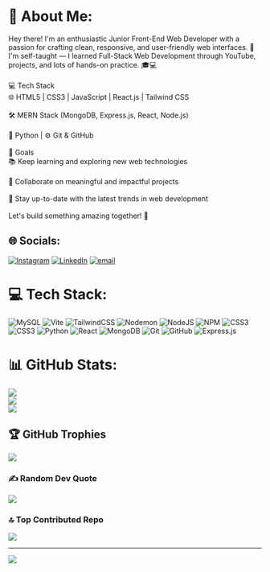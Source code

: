 # 💫 About Me:
Hey there! I'm an enthusiastic Junior Front-End Web Developer with a passion for crafting clean, responsive, and user-friendly web interfaces. 🚀<br>I'm self-taught — I learned Full-Stack Web Development through YouTube, projects, and lots of hands-on practice. 🎓💻<br><br>💻 Tech Stack<br>🌐 HTML5 | CSS3 | JavaScript | React.js | Tailwind CSS<br><br>🛠️ MERN Stack (MongoDB, Express.js, React, Node.js)<br><br>🐍 Python | ⚙️ Git & GitHub<br><br>🎯 Goals<br>📚 Keep learning and exploring new web technologies<br><br>🤝 Collaborate on meaningful and impactful projects<br><br>🔄 Stay up-to-date with the latest trends in web development<br><br>Let's build something amazing together! 🌟


## 🌐 Socials:
[![Instagram](https://img.shields.io/badge/Instagram-%23E4405F.svg?logo=Instagram&logoColor=white)](https://instagram.com/https://www.instagram.com/vignesh_1hp) [![LinkedIn](https://img.shields.io/badge/LinkedIn-%230077B5.svg?logo=linkedin&logoColor=white)](https://linkedin.com/in/www.linkedin.com/in/vigneshkumar1hp) [![email](https://img.shields.io/badge/Email-D14836?logo=gmail&logoColor=white)](mailto:vigneshkumarb.sc2004@gmail.com) 

# 💻 Tech Stack:
![MySQL](https://img.shields.io/badge/mysql-4479A1.svg?style=flat&logo=mysql&logoColor=white) ![Vite](https://img.shields.io/badge/vite-%23646CFF.svg?style=flat&logo=vite&logoColor=white) ![TailwindCSS](https://img.shields.io/badge/tailwindcss-%2338B2AC.svg?style=flat&logo=tailwind-css&logoColor=white) ![Nodemon](https://img.shields.io/badge/NODEMON-%23323330.svg?style=flat&logo=nodemon&logoColor=%BBDEAD) ![NodeJS](https://img.shields.io/badge/node.js-6DA55F?style=flat&logo=node.js&logoColor=white) ![NPM](https://img.shields.io/badge/NPM-%23CB3837.svg?style=flat&logo=npm&logoColor=white) ![CSS3](https://img.shields.io/badge/css3-%231572B6.svg?style=flat&logo=css3&logoColor=white) ![CSS3](https://img.shields.io/badge/css3-%231572B6.svg?style=flat&logo=css3&logoColor=white) ![Python](https://img.shields.io/badge/python-3670A0?style=flat&logo=python&logoColor=ffdd54) ![React](https://img.shields.io/badge/react-%2320232a.svg?style=flat&logo=react&logoColor=%2361DAFB) ![MongoDB](https://img.shields.io/badge/MongoDB-%234ea94b.svg?style=flat&logo=mongodb&logoColor=white) ![Git](https://img.shields.io/badge/git-%23F05033.svg?style=flat&logo=git&logoColor=white) ![GitHub](https://img.shields.io/badge/github-%23121011.svg?style=flat&logo=github&logoColor=white) ![Express.js](https://img.shields.io/badge/express.js-%23404d59.svg?style=flat&logo=express&logoColor=%2361DAFB)
# 📊 GitHub Stats:
![](https://github-readme-stats.vercel.app/api?username=Vignesh1hp&theme=ambient_gradient&hide_border=true&include_all_commits=false&count_private=false)<br/>
![](https://nirzak-streak-stats.vercel.app/?user=Vignesh1hp&theme=ambient_gradient&hide_border=true)<br/>
![](https://github-readme-stats.vercel.app/api/top-langs/?username=Vignesh1hp&theme=ambient_gradient&hide_border=true&include_all_commits=false&count_private=false&layout=compact)

## 🏆 GitHub Trophies
![](https://github-profile-trophy.vercel.app/?username=Vignesh1hp&theme=ambient_gradient&no-frame=false&no-bg=false&margin-w=4)

### ✍️ Random Dev Quote
![](https://quotes-github-readme.vercel.app/api?type=horizontal&theme=radical)

### 🔝 Top Contributed Repo
![](https://github-contributor-stats.vercel.app/api?username=Vignesh1hp&limit=5&theme=ambient_gradient&combine_all_yearly_contributions=true)

---
[![](https://visitcount.itsvg.in/api?id=Vignesh1hp&icon=7&color=13)](https://visitcount.itsvg.in)

<!-- Proudly created with GPRM ( https://gprm.itsvg.in ) -->
